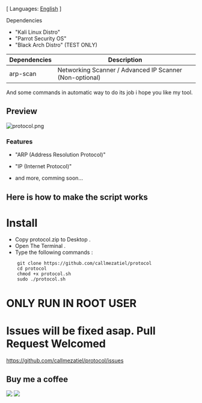 [ Languages: [English](README.md) ]

Dependencies

* "Kali Linux Distro"
* "Parrot Security OS"
* "Black Arch Distro" (TEST ONLY)

| Dependencies| Description |
| ------ | ------ |
| arp-scan |  Networking Scanner / Advanced IP Scanner (Non-optional) |

And some commands in automatic way to do its job i hope you like my tool.

## Preview

![protocol.png](https://i.postimg.cc/Gt2m38Mp/protocol.png)

### Features

* "ARP (Address Resolution Protocol)"
* "IP (Internet Protocol)"

* and more, comming soon...

## Here is how to make the script works

# Install

* Copy protocol.zip to Desktop .
* Open The Terminal .
* Type the following commands :

```
    git clone https://github.com/callmezatiel/protocol
    cd protocol
    chmod +x protocol.sh
    sudo ./protocol.sh 
```

# ONLY RUN IN ROOT USER

# Issues will be fixed asap. Pull Request Welcomed
https://github.com/callmezatiel/protocol/issues

## Buy me a coffee
<a href="https://www.paypal.me/zatiel"><img src="https://img.shields.io/badge/don-paypal-blue"></a> <a href="https://www.patreon.com/zatiel"><img src="https://img.shields.io/badge/don-patreon-ff69b4">
